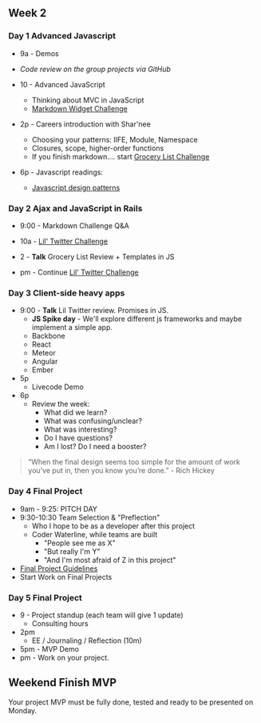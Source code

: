 ## Week 2

### Day 1 Advanced Javascript

- 9a - Demos
- _Code review on the group projects via GitHub_
- 10 - Advanced JavaScript
  - Thinking about MVC in JavaScript
  - [Markdown Widget Challenge](../../../../markdown-widget-challenge)
- 2p - Careers introduction with Shar'nee
  - Choosing your patterns: IIFE, Module, Namespace
  - Closures, scope, higher-order functions
  - If you finish markdown.... start [Grocery List Challenge](../../../../behavior-drill-grocery-list-challenge) 

- 6p - Javascript readings:
  - [Javascript design patterns](http://addyosmani.com/resources/essentialjsdesignpatterns/book/)

### Day 2 Ajax and JavaScript in Rails
- 9:00 - Markdown Challenge Q&A
- 10a - [Lil' Twitter Challenge](../../../../lil-twitter-challenge)
- 2 - **Talk** Grocery List Review  + Templates in JS

- pm - Continue [Lil' Twitter Challenge](../../../../lil-twitter-challenge)

### Day 3 Client-side heavy apps

- 9:00 - **Talk** Lil Twitter review. Promises in JS.
  - **JS Spike day**  - We'll explore different js frameworks and maybe implement a simple app.
   * Backbone
   * React
   * Meteor
   * Angular
   * Ember
- 5p
     - Livecode Demo
- 6p
  - Review the week:
    - What did we learn?
    - What was confusing/unclear?
    - What was interesting?
    - Do I have questions?
    - Am I lost? Do I need a booster?


> “When the final design seems too simple for the amount of work you’ve put in, then you know you’re done.” - Rich Hickey

### Day 4 Final Project

- 9am - 9:25: PITCH DAY
- 9:30-10:30 Team Selection &amp; "Preflection"
   - Who I hope to be as a developer after this project
   - Coder Waterline, while teams are built
      - "People see me as X"
      - "But really I'm Y"
      - "And I'm most afraid of Z in this project"
- [Final Project Guidelines](./final-project-directions)
- Start Work on Final Projects

### Day 5 Final Project

- 9 - Project standup (each team will give 1 update)
  - Consulting hours
- 2pm
   - EE / Journaling / Reflection (10m)
- 5pm - MVP Demo
- pm - Work on your project.

## Weekend Finish MVP

Your project MVP must be fully done, tested and ready to be presented on Monday.
